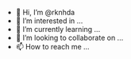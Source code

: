- 👋 Hi, I’m @rknhda
- 👀 I’m interested in ...
- 🌱 I’m currently learning ...
- 💞️ I’m looking to collaborate on ...
- 📫 How to reach me ...

<!---
rknhda/rknhda is a ✨ special ✨ repository because its `README.md` (this file) appears on your GitHub profile.
You can click the Preview link to take a look at your changes.
--->
